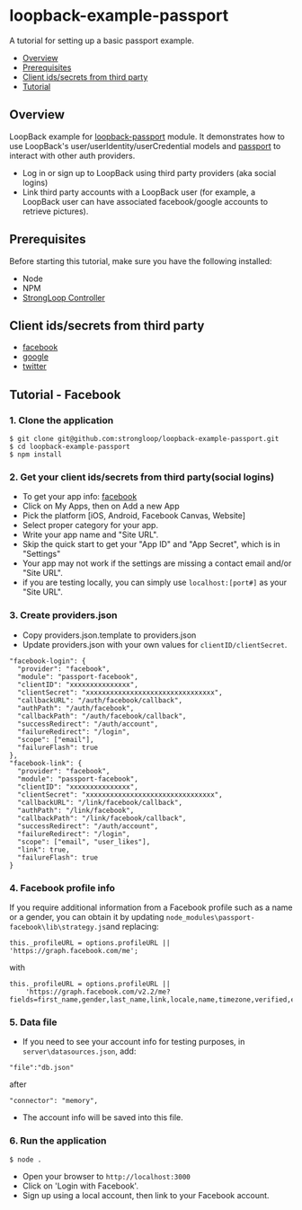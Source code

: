 # loopback-example-passport

A tutorial for setting up a basic passport example.

- [Overview](#overview)
- [Prerequisites](#prerequisites)
- [Client ids/secrets from third party](#client-idssecrets-from-third-party)
- [Tutorial](#tutorial---facebook)

## Overview

LoopBack example for [loopback-passport](https://github.com/strongloop/loopback-passport) module. It demonstrates how to use
LoopBack's user/userIdentity/userCredential models and [passport](http://passportjs.org) to interact with other auth providers.

- Log in or sign up to LoopBack using third party providers (aka social logins)
- Link third party accounts with a LoopBack user (for example, a LoopBack user can have associated facebook/google accounts to retrieve pictures).

## Prerequisites

Before starting this tutorial, make sure you have the following installed:

- Node
- NPM
- [StrongLoop Controller](https://github.com/strongloop/strongloop)

## Client ids/secrets from third party

- [facebook](https://developers.facebook.com/apps)
- [google](https://console.developers.google.com/project)
- [twitter](https://apps.twitter.com/)


## Tutorial - Facebook

### 1. Clone the application

```
$ git clone git@github.com:strongloop/loopback-example-passport.git
$ cd loopback-example-passport
$ npm install
```

### 2. Get your client ids/secrets from third party(social logins)

- To get your app info: [facebook](https://developers.facebook.com/apps)
- Click on My Apps, then on Add a new App
- Pick the platform [iOS, Android, Facebook Canvas, Website]
- Select proper category for your app.
- Write your app name and "Site URL".
- Skip the quick start to get your "App ID" and "App Secret", which is in "Settings"
- Your app may not work if the settings are missing a contact email and/or "Site URL".
- if you are testing locally, you can simply use `localhost:[port#]` as your "Site URL".

### 3. Create providers.json

- Copy providers.json.template to providers.json
- Update providers.json with your own values for `clientID/clientSecret`.

```
"facebook-login": {
  "provider": "facebook",
  "module": "passport-facebook",
  "clientID": "xxxxxxxxxxxxxxx",
  "clientSecret": "xxxxxxxxxxxxxxxxxxxxxxxxxxxxxxxx",
  "callbackURL": "/auth/facebook/callback",
  "authPath": "/auth/facebook",
  "callbackPath": "/auth/facebook/callback",
  "successRedirect": "/auth/account",
  "failureRedirect": "/login",
  "scope": ["email"],
  "failureFlash": true
},
"facebook-link": {
  "provider": "facebook",
  "module": "passport-facebook",
  "clientID": "xxxxxxxxxxxxxxx",
  "clientSecret": "xxxxxxxxxxxxxxxxxxxxxxxxxxxxxxxx",
  "callbackURL": "/link/facebook/callback",
  "authPath": "/link/facebook",
  "callbackPath": "/link/facebook/callback",
  "successRedirect": "/auth/account",
  "failureRedirect": "/login",
  "scope": ["email", "user_likes"],
  "link": true,
  "failureFlash": true
}
```
### 4. Facebook profile info

If you require additional information from a Facebook profile such as a name or a gender, you can obtain it by updating `node_modules\passport-facebook\lib\strategy.js`and replacing:

```
this._profileURL = options.profileURL || 'https://graph.facebook.com/me';
```

with

```
this._profileURL = options.profileURL ||
    'https://graph.facebook.com/v2.2/me?fields=first_name,gender,last_name,link,locale,name,timezone,verified,email,updated_time';
```

### 5. Data file

- If you need to see your account info for testing purposes, in `server\datasources.json`, add:

```
"file":"db.json"
```

after

```
"connector": "memory",
```

- The account info will be saved into this file.

### 6. Run the application

```
$ node .
```

- Open your browser to `http://localhost:3000`
- Click on 'Login with Facebook'.
- Sign up using a local account, then link to your Facebook account.
